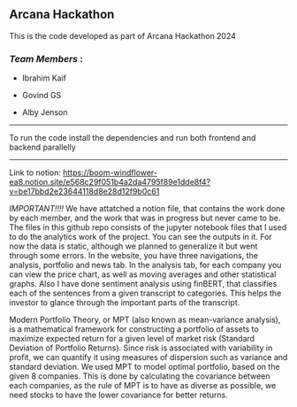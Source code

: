 ## Arcana Hackathon

This is the code developed as part of Arcana Hackathon 2024

### *Team Members*      : 

- Ibrahim Kaif

- Govind GS

- Alby Jenson

---

To run the code install the dependencies and run both frontend and backend parallelly

---

Link to notion: https://boom-windflower-ea8.notion.site/e568c29f051b4a2da4795f89e1dde8f4?v=be17bbd2e23644118d8e28d12f9b0c61

 *IMPORTANT!!!!*
 We have attatched a notion file, that contains the work done by each member, and the work that was in progress but never came to be. 
 The files in this github repo consists of the jupyter notebook files that I used to do the analytics work of the project. You can see the outputs in it. 
 For now the data is static, although we planned to generalize it but went through some errors. 
 In the website, you have three navigations, the analysis, portfolio and news tab. 
 In the analysis tab, for each company you can view the price chart, as well as moving averages and other statistical graphs.
 Also I have done sentiment analysis using finBERT, that classifies each of the sentences from a given transcript to categories. This helps the investor to glance through the important parts of the transcript.
 
Modern Portfolio Theory, or MPT (also known as mean-variance analysis), is a mathematical framework for constructing a portfolio of assets to maximize expected return for a given level of market risk (Standard Deviation of Portfolio Returns). Since risk is associated with variability in profit, we can quantify it using measures of dispersion such as variance and standard deviation.
We used MPT to model optimal portfolio, based on the given 8 companies. This is done by calculating the covariance between each companies, as the rule of MPT is to have as diverse as possible, we need stocks to have the lower covariance for better returns.

